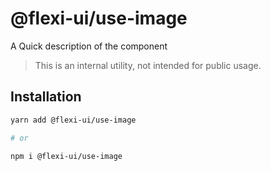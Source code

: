 # @flexi-ui/use-image

A Quick description of the component

> This is an internal utility, not intended for public usage.

## Installation

```sh
yarn add @flexi-ui/use-image

# or

npm i @flexi-ui/use-image
```

